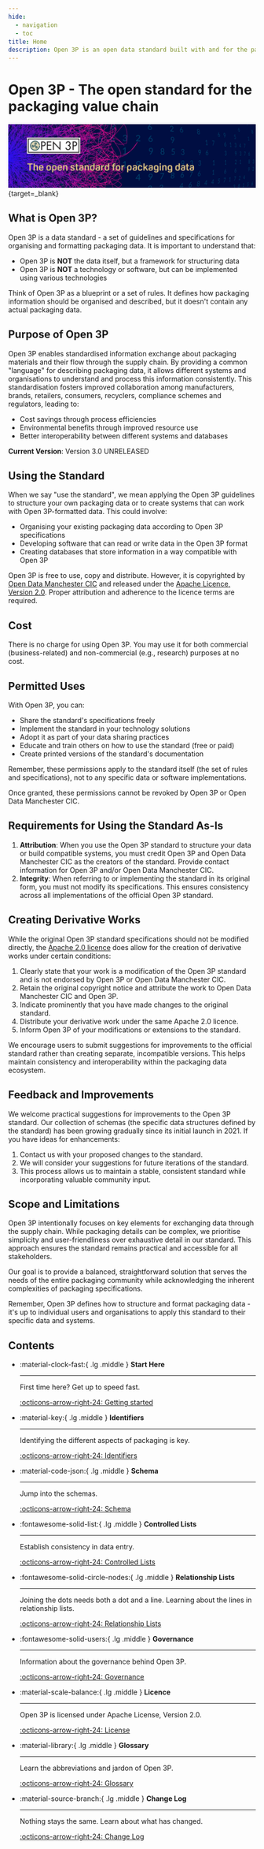 ```yaml
---
hide:
  - navigation
  - toc
title: Home
description: Open 3P is an open data standard built with and for the packaging supply chain.
---
```

# Open 3P - The open standard for the packaging value chain

[![Open Data Manchester](img/Open_3P_banner_compress.png)](https://open3p.org){target=_blank}

## What is Open 3P?

Open 3P is a data standard - a set of guidelines and specifications for organising and formatting packaging data. It is important to understand that:

- Open 3P is **NOT** the data itself, but a framework for structuring data
- Open 3P is **NOT** a technology or software, but can be implemented using various technologies

Think of Open 3P as a blueprint or a set of rules. It defines how packaging information should be organised and described, but it doesn't contain any actual packaging data.

## Purpose of Open 3P

Open 3P enables standardised information exchange about packaging materials and their flow through the supply chain. By providing a common "language" for describing packaging data, it allows different systems and organisations to understand and process this information consistently.
This standardisation fosters improved collaboration among manufacturers, brands, retailers, consumers, recyclers, compliance schemes and regulators, leading to:

- Cost savings through process efficiencies
- Environmental benefits through improved resource use
- Better interoperability between different systems and databases

**Current Version**: Version 3.0 UNRELEASED

## Using the Standard

When we say "use the standard", we mean applying the Open 3P guidelines to structure your own packaging data or to create systems that can work with Open 3P-formatted data. This could involve:

- Organising your existing packaging data according to Open 3P specifications
- Developing software that can read or write data in the Open 3P format
- Creating databases that store information in a way compatible with Open 3P

Open 3P is free to use, copy and distribute. However, it is copyrighted by [Open Data Manchester CIC](https://www.opendatamanchester.org.uk/) and released under the [Apache Licence, Version 2.0](./10_Licence/10_01_Licence.md). Proper attribution and adherence to the licence terms are required.

## Cost

There is no charge for using Open 3P. You may use it for both commercial (business-related) and non-commercial (e.g., research) purposes at no cost.

## Permitted Uses

With Open 3P, you can:

- Share the standard's specifications freely
- Implement the standard in your technology solutions
- Adopt it as part of your data sharing practices
- Educate and train others on how to use the standard (free or paid)
- Create printed versions of the standard's documentation

Remember, these permissions apply to the standard itself (the set of rules and specifications), not to any specific data or software implementations.

Once granted, these permissions cannot be revoked by Open 3P or Open Data Manchester CIC.

## Requirements for Using the Standard As-Is

1. **Attribution**: When you use the Open 3P standard to structure your data or build compatible systems, you must credit Open 3P and Open Data Manchester CIC as the creators of the standard. Provide contact information for Open 3P and/or Open Data Manchester CIC.
2.	**Integrity**: When referring to or implementing the standard in its original form, you must not modify its specifications. This ensures consistency across all implementations of the official Open 3P standard.

## Creating Derivative Works

While the original Open 3P standard specifications should not be modified directly, the [Apache 2.0 licence](./10_Licence/10_01_Licence.md) does allow for the creation of derivative works under certain conditions:

1.	Clearly state that your work is a modification of the Open 3P standard and is not endorsed by Open 3P or Open Data Manchester CIC.
2.	Retain the original copyright notice and attribute the work to Open Data Manchester CIC and Open 3P.
3.	Indicate prominently that you have made changes to the original standard.
4.	Distribute your derivative work under the same Apache 2.0 licence.
5.	Inform Open 3P of your modifications or extensions to the standard.

We encourage users to submit suggestions for improvements to the official standard rather than creating separate, incompatible versions. This helps maintain consistency and interoperability within the packaging data ecosystem.

## Feedback and Improvements

We welcome practical suggestions for improvements to the Open 3P standard. Our collection of schemas (the specific data structures defined by the standard) has been growing gradually since its initial launch in 2021. If you have ideas for enhancements:

1.	Contact us with your proposed changes to the standard.
2.	We will consider your suggestions for future iterations of the standard.
3.	This process allows us to maintain a stable, consistent standard while incorporating valuable community input.

## Scope and Limitations

Open 3P intentionally focuses on key elements for exchanging data through the supply chain. While packaging details can be complex, we prioritise simplicity and user-friendliness over exhaustive detail in our standard. This approach ensures the standard remains practical and accessible for all stakeholders.

Our goal is to provide a balanced, straightforward solution that serves the needs of the entire packaging community while acknowledging the inherent complexities of packaging specifications.

Remember, Open 3P defines how to structure and format packaging data - it's up to individual users and organisations to apply this standard to their specific data and systems.

## Contents

<div class="grid cards" markdown>

-   :material-clock-fast:{ .lg .middle } __Start Here__

    ---

    First time here? Get up to speed fast.

    [:octicons-arrow-right-24: Getting started](./1_Start_Here/1_1_Introduction.md)

-   :material-key:{ .lg .middle } __Identifiers__

    ---

    Identifying the different aspects of packaging is key.

    [:octicons-arrow-right-24: Identifiers](./4_Identifiers/4_1_Identifiers.md)

-   :material-code-json:{ .lg .middle } __Schema__

    ---

    Jump into the schemas.

    [:octicons-arrow-right-24: Schema](./3_Data_Specification/3_0_Data_Specification.md)

-   :fontawesome-solid-list:{ .lg .middle } __Controlled Lists__

    ---

    Establish consistency in data entry.

    [:octicons-arrow-right-24: Controlled Lists](./5_Controlled_Lists/5_000_Controlled_Lists.md)

-   :fontawesome-solid-circle-nodes:{ .lg .middle } __Relationship Lists__

    ---

    Joining the dots needs both a dot and a line. Learning about the lines in relationship lists.

    [:octicons-arrow-right-24: Relationship Lists](./6_Relationship_Lists/6_000_Relationship_Lists.md)

-   :fontawesome-solid-users:{ .lg .middle } __Governance__

    ---

    Information about the governance behind Open 3P.

    [:octicons-arrow-right-24: Governance](./8_Governance/8_1_Governance.md)

-   :material-scale-balance:{ .lg .middle } __Licence__

    ---

    Open 3P is licensed under Apache License, Version 2.0.

    [:octicons-arrow-right-24: License](./10_Licence/10_01_Licence.md)

-   :material-library:{ .lg .middle } __Glossary__

    ---

    Learn the abbreviations and jardon of Open 3P.

    [:octicons-arrow-right-24: Glossary](./11_Glossary/11_000_Glossary.md)

-   :material-source-branch:{ .lg .middle } __Change Log__

    ---

    Nothing stays the same. Learn about what has changed.

    [:octicons-arrow-right-24: Change Log](./9_Change_Log/8_1_Change_Log.md)

</div>